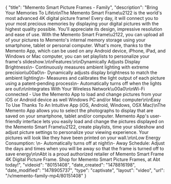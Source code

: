 {
    "title": "Memento Smart Picture Frames - Family",
    "description": "Bring Your Memories To Life\n\nThe Memento Smart Frame\u2122 is the world's most advanced 4K digital picture frame! Every day, it will connect you to your most precious memories by displaying your digital pictures with the highest quality possible. You'll appreciate its design, impressive resolution and ease of use. With the Memento Smart Frame\u2122, you can upload all of your pictures to Memento's internal memory storage using your smartphone, tablet or personal computer. What's more, thanks to the Memento App, which can be used on any Android device, iPhone, iPad, and Windows or Mac computer, you can set playlists to personalize your frame's slideshow.\n\nFeatures:\n\nDynamically Adjusts Display Brightness\n- Continuously measures ambient lighting with extreme precision\u00a0\n- Dynamically adjusts display brightness to match the ambient lighting\n- Measures and calibrates the light output of each picture using a patent-pending process\n- Automatically turns off when the lights are out\n\nIntegrates With Your Wireless Network\u00a0\n\nWi-Fi connected - Use the Memento App to load and change pictures from your iOS or Android device as well Windows PC and\/or Mac computer\n\nEasy To Use Thanks To An Intuitive App (iOS, Android, Windows, OSX Mac)\nThe Memento App allows you to select the photographs to display that are saved on your smartphone, tablet and\/or computer. Memento App's user-friendly interface lets you easily load and change the pictures displayed on the Memento Smart Frame\u2122, create playlists, time your slideshow and adjust picture settings to personalize your viewing experience. Your pictures will look like they have been printed on your wall.\n\nLow Energy Consumption: \n- Automatically turns off at night\n- Away Schedule: Adjust the days and times when you will be away so that the frame is turned off to save energy\n\nAbt is a proud authorized retailer of Memento Smart Frame 4K Digital Picture Frame. Shop for Memento Smart Picture Frames,  at Abt today!",
    "videoid": "80151408",
    "date_created": "1478816198",
    "date_modified": "1478905737",
    "type": "captivate",
    "layout": "video",
    "url": "\/v\/memento-family-mp4\/80151408"
}